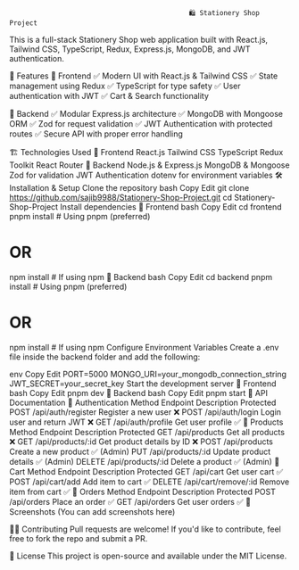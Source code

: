                                                  🛍️ Stationery Shop Project
This is a full-stack Stationery Shop web application built with React.js, Tailwind CSS, TypeScript, Redux, Express.js, MongoDB, and JWT authentication.

🚀 Features
🔹 Frontend
✅ Modern UI with React.js & Tailwind CSS
✅ State management using Redux
✅ TypeScript for type safety
✅ User authentication with JWT
✅ Cart & Search functionality

🔹 Backend
✅ Modular Express.js architecture
✅ MongoDB with Mongoose ORM
✅ Zod for request validation
✅ JWT Authentication with protected routes
✅ Secure API with proper error handling

🏗️ Technologies Used
📌 Frontend
React.js
Tailwind CSS
TypeScript
Redux Toolkit
React Router
📌 Backend
Node.js & Express.js
MongoDB & Mongoose
Zod for validation
JWT Authentication
dotenv for environment variables
🛠️ Installation & Setup
Clone the repository
bash
Copy
Edit
git clone https://github.com/sajib9988/Stationery-Shop-Project.git
cd Stationery-Shop-Project
Install dependencies
🔹 Frontend
bash
Copy
Edit
cd frontend
pnpm install  # Using pnpm (preferred)
# OR
npm install   # If using npm
🔹 Backend
bash
Copy
Edit
cd backend
pnpm install  # Using pnpm (preferred)
# OR
npm install   # If using npm
Configure Environment Variables
Create a .env file inside the backend folder and add the following:

env
Copy
Edit
PORT=5000
MONGO_URI=your_mongodb_connection_string
JWT_SECRET=your_secret_key
Start the development server
🔹 Frontend
bash
Copy
Edit
pnpm dev
🔹 Backend
bash
Copy
Edit
pnpm start
📌 API Documentation
🔹 Authentication
Method	Endpoint	Description	Protected
POST	/api/auth/register	Register a new user	❌
POST	/api/auth/login	Login user and return JWT	❌
GET	/api/auth/profile	Get user profile	✅
🔹 Products
Method	Endpoint	Description	Protected
GET	/api/products	Get all products	❌
GET	/api/products/:id	Get product details by ID	❌
POST	/api/products	Create a new product	✅ (Admin)
PUT	/api/products/:id	Update product details	✅ (Admin)
DELETE	/api/products/:id	Delete a product	✅ (Admin)
🔹 Cart
Method	Endpoint	Description	Protected
GET	/api/cart	Get user cart	✅
POST	/api/cart/add	Add item to cart	✅
DELETE	/api/cart/remove/:id	Remove item from cart	✅
🔹 Orders
Method	Endpoint	Description	Protected
POST	/api/orders	Place an order	✅
GET	/api/orders	Get user orders	✅
📸 Screenshots
(You can add screenshots here)

👨‍💻 Contributing
Pull requests are welcome! If you'd like to contribute, feel free to fork the repo and submit a PR.

📜 License
This project is open-source and available under the MIT License.
